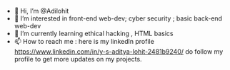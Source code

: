 - 👋 Hi, I’m @Adilohit
- 👀 I’m interested in front-end web-dev; cyber security ; basic back-end web-dev
- 🌱 I’m currently learning ethical hacking , HTML basics
- 📫 How to reach me : here is my linkedln profile 
https://www.linkedin.com/in/y-s-aditya-lohit-2481b9240/
  do follow my profile to get more updates on my projects.

<!---
Adilohit/Adilohit is a ✨ special ✨ repository because its `README.md` (this file) appears on your GitHub profile.
You can click the Preview link to take a look at your changes.
--->
